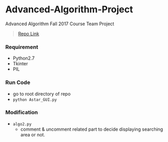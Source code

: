 # Advanced-Algorithm-Project
Advanced Algorithm Fall 2017 Course Team Project
>[Repo Link](https://github.com/simonwu53/Advanced-Algorithm-Project)

### Requirement
* Python2.7
* Tkinter
* PIL

### Run Code
* go to root directory of repo
* `python Astar_GUI.py`

### Modification
* `algo2.py`
    + comment & uncomment related part to decide displaying searching area or not.

